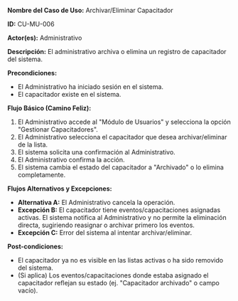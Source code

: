 **Nombre del Caso de Uso:** Archivar/Eliminar Capacitador

**ID:** CU-MU-006

**Actor(es):** Administrativo

**Descripción:** El administrativo archiva o elimina un registro de capacitador del sistema.

**Precondiciones:**

* El Administrativo ha iniciado sesión en el sistema.
* El capacitador existe en el sistema.

**Flujo Básico (Camino Feliz):**

1. El Administrativo accede al "Módulo de Usuarios" y selecciona la opción "Gestionar Capacitadores".
2. El Administrativo selecciona el capacitador que desea archivar/eliminar de la lista.
3. El sistema solicita una confirmación al Administrativo.
4. El Administrativo confirma la acción.
5. El sistema cambia el estado del capacitador a "Archivado" o lo elimina completamente.

**Flujos Alternativos y Excepciones:**

* **Alternativa A:** El Administrativo cancela la operación.
* **Excepción B:** El capacitador tiene eventos/capacitaciones asignadas activas. El sistema notifica al Administrativo y no permite la eliminación directa, sugiriendo reasignar o archivar primero los eventos.
* **Excepción C:** Error del sistema al intentar archivar/eliminar.

**Post-condiciones:**

* El capacitador ya no es visible en las listas activas o ha sido removido del sistema.
* (Si aplica) Los eventos/capacitaciones donde estaba asignado el capacitador reflejan su estado (ej. "Capacitador archivado" o campo vacío).